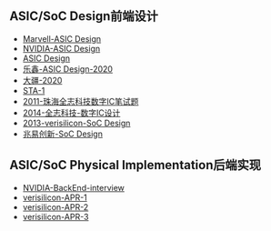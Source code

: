 ASIC/SoC Design前端设计
---  
  
- [Marvell-ASIC Design](./pdf_list/Marvell-ASICDesign-1.pdf)  
- [NVIDIA-ASIC Design](./pdf_list/NVIDIA-ASICDesign.pdf) 
- [ASIC Design](./pdf_list/timing-analysis.pdf)
- [乐鑫-ASIC Design-2020](./pdf_list/乐鑫-2020.pdf) 
- [大疆-2020](./pdf_list/大疆-2020.pdf) 
- [STA-1](./pdf_list/STA-1.pdf) 
- [2011-珠海全志科技数字IC笔试题](./pdf_list/2011-珠海全志科技数字IC笔试题目.pdf) 
- [2014-全志科技-数字IC设计](./pdf_list/2014-全志科技-数字IC设计.pdf)
- [2013-verisilicon-SoC Design](./pdf_list/2013-verisilicon-SoCdesign.pdf)
- [兆易创新-SoC Design](./pdf_list/兆易创新.pdf)



ASIC/SoC Physical Implementation后端实现
---  
  
- [NVIDIA-BackEnd-interview](./pdf_list/NVIDIA-BackEnd-interview.pdf)  
- [verisilicon-APR-1](./pdf_list/verisilicon-APR-1.pdf)  
- [verisilicon-APR-2](./pdf_list/verisilicon-APR-2.pdf)   
- [verisilicon-APR-3](./pdf_list/verisilicon-APR-3.pdf) 
